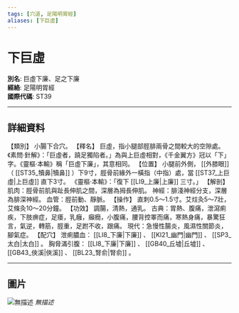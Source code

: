 ```yaml
---
tags: [穴道, 足陽明胃經]
aliases: [下巨虛]
---
```


# 下巨虛

**別名**: 巨虛下廉、足之下廉  
**經絡**: 足陽明胃經  
**國際代碼**: ST39  

---

## 詳細資料
【類別】
小腸下合穴。
【釋名】
巨虛，指小腿部脛腓兩骨之間較大的空隙處。《素問‧針解》：「巨虛者，蹺足獨陷者。」為與上巨虛相對，《千金翼方》冠以「下」字。《靈樞‧本輸》稱「巨虛下廉」，其意相同。
【位置】
小腿前外側， [[外膝眼]] （ [[ST35_犢鼻|犢鼻]] ）下9寸，脛骨前緣外一橫指（中指）處，當 [[ST37_上巨虛|上巨虛]] 直下3寸。
《靈樞‧本輸》：「復下 [[LI9_上廉|上廉]] 三寸。」
【解剖】
肌肉：脛骨前肌與趾長伸肌之間，深層為拇長伸肌。
神經：腓淺神經分支，深層為腓深神經。
血管：脛前動、靜脈。
【操作】
直刺0.5～1.5寸。艾炷灸5～7壯，艾條灸10～20分鐘。
【功效】
調腸，清熱，通乳。
古典：胃熱、腹痛，泄瀉痢疾，下肢痹症，足痿，乳癰，癲癇，小腹痛，腰背控睪而痛，寒熱身痛，暴驚狂言，氣逆，轉筋，脛重，足跗不收，跟痛。
現代：急慢性腸炎，風濕性關節炎，腳氣症。
【配穴】
泄痢膿血： [[LI8_下廉|下廉]] 、 [[KI21_幽門|幽門]] 、 [[SP3_太白|太白]] 。
胸脅滿引腹： [[LI8_下廉|下廉]] 、 [[GB40_丘墟|丘墟]] 、 [[GB43_俠溪|俠溪]] 、 [[BL23_腎俞|腎俞]] 。

---

## 圖片
![無描述](https://yibian.hopto.org/pic/shu16/114.gif)
_無描述_

